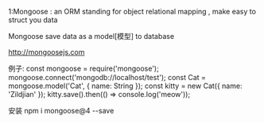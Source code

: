

1:Mongoose : an ORM standing for object relational mapping , make easy to struct you data

Mongoose save data as a model[模型] to database

http://mongoosejs.com

例子:
    const mongoose = require('mongoose');
    mongoose.connect('mongodb://localhost/test');
    const Cat = mongoose.model('Cat', { name: String });
    const kitty = new Cat({ name: 'Zildjian' });
    kitty.save().then(() => console.log('meow'));

安装  npm i mongoose@4 --save








